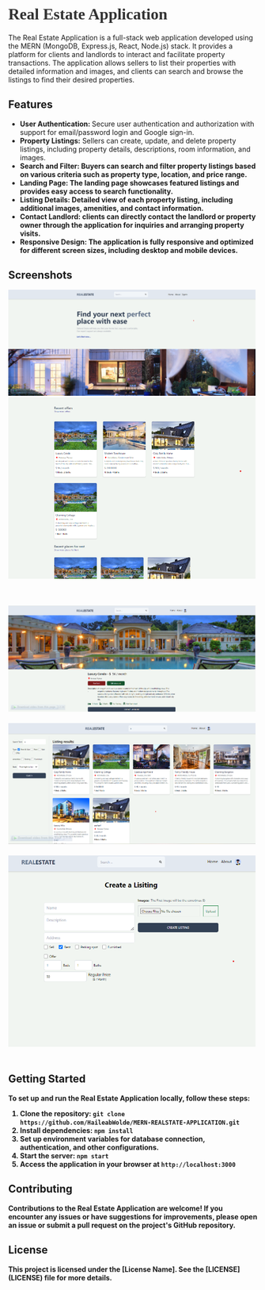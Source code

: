 <div>
 <h1 style="font-family: 'Montserrat'; font-size: 32px; font-weight: bold; color: #333; margin-bottom: 20px;">
 Real Estate Application</h1>
  

  <p>
    The Real Estate Application is a full-stack web application developed using the MERN (MongoDB, Express.js, React, Node.js) stack. It provides a platform for clients and landlords  to interact and facilitate property transactions. The application allows sellers to list their properties with detailed information and images, and clients can search and browse the listings to find their desired properties.
  </p>
  
  <h2>Features</h2>
  <ul>
    <li><strong>User Authentication: </strong>Secure user authentication and authorization with support for email/password login and Google sign-in.</li>
    <li><strong>Property Listings:</strong> Sellers can create, update, and delete property listings, including property details, descriptions, room information, and images.</li>
    <li><strong>Search and Filter:<strong> Buyers can search and filter property listings based on various criteria such as property type, location, and price range.</li>
    <li><strong>Landing Page:<strong> The landing page showcases featured listings and provides easy access to search functionality.</li>
    <li><strong>Listing Details:</strong> Detailed view of each property listing, including additional images, amenities, and contact information.</li>
    <li><strong>Contact Landlord: </strong>clients can directly contact the landlord or property owner through the application for inquiries and arranging property visits.</li>
    <li><strong>Responsive Design:</strong> The application is fully responsive and optimized for different screen sizes, including desktop and mobile devices.</li>
   
  </ul>
  
  <h2>Screenshots</h2>
  <!-- Add screenshots of your application here -->
  <img src="./Images/Landing Page Part One.png" alt="Screenshot 1" width="500">
  <img src="./Images/Landing Page Part Two.png" alt="Screenshot 2" width="500" style="margin-bottom: 50px">
   <img src="./Images/Listing Detail Page.png" alt="Screenshot 2" width="500" style="margin-bottom: 20px">
   <img src="./Images/Search Page.png " width="500" style="margin-bottom: 20px"/>
   <img src="./Images/create listing page.png" width="500" style="margin-bottom: 20px"/>
  <h2>Getting Started</h2>
  <p>
    To set up and run the Real Estate Application locally, follow these steps:
  </p>
  <ol>
    <li>Clone the repository: <code>git clone https://github.com/HaileabWolde/MERN-REALSTATE-APPLICATION.git</code></li>
    <li>Install dependencies: <code>npm install</code></li>
    <li>Set up environment variables for database connection, authentication, and other configurations.</li>
    <li>Start the server: <code>npm start</code></li>
    <li>Access the application in your browser at <code>http://localhost:3000</code></li>
  </ol>
  
  <h2>Contributing</h2>
  <p>
    Contributions to the Real Estate Application are welcome! If you encounter any issues or have suggestions for improvements, please open an issue or submit a pull request on the project's GitHub repository.
  </p>
  
  <h2>License</h2>
  <p>
    This project is licensed under the [License Name]. See the [LICENSE](LICENSE) file for more details.
  </p>
</div>